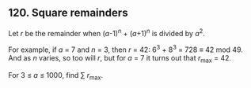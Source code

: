 ## 120. Square remainders

Let <var>r</var> be the remainder when (<var>a</var>-1)<sup><var>n</var></sup> + (<var>a</var>+1)<sup><var>n</var></sup> is divided by <var>a</var><sup>2</sup>.

For example, if <var>a</var> = 7 and <var>n</var> = 3, then <var>r</var> = 42: 6<sup>3</sup> + 8<sup>3</sup> = 728 &equiv; 42 mod 49. And as <var>n</var> varies, so too will <var>r</var>, but for <var>a</var> = 7 it turns out that <var>r</var><sub>max</sub> = 42.

For 3 &le; <var>a</var> &le; 1000, find &sum; <var>r</var><sub>max</sub>.
